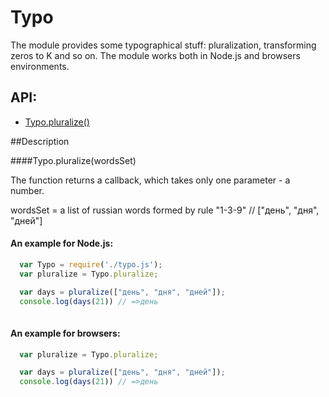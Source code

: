 # Typo
The module provides some typographical stuff: pluralization, transforming zeros to K and so on.
The module works both in Node.js and browsers environments.

## API:
* [Typo.pluralize()](#pluralize)

##Description

####<a name="pluralize"></a>Typo.pluralize(wordsSet)

The function returns a callback, which takes only one parameter - a number.

wordsSet = a list of russian words formed by rule "1-3-9" // ["день", "дня", "дней"]

#### An example for Node.js:
````javascript
  var Typo = require('./typo.js');
  var pluralize = Typo.pluralize;

  var days = pluralize(["день", "дня", "дней"]);
  console.log(days(21)) // =>день
  
````

#### An example for browsers:
````javascript
  var pluralize = Typo.pluralize;

  var days = pluralize(["день", "дня", "дней"]);
  console.log(days(21)) // =>день
  
````